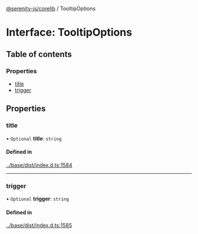 [@serenity-is/corelib](../README.md) / TooltipOptions

# Interface: TooltipOptions

## Table of contents

### Properties

- [title](TooltipOptions.md#title)
- [trigger](TooltipOptions.md#trigger)

## Properties

### title

• `Optional` **title**: `string`

#### Defined in

[../base/dist/index.d.ts:1584](https://github.com/serenity-is/serenity/blob/master/packages/base/dist/index.d.ts#L1584)

___

### trigger

• `Optional` **trigger**: `string`

#### Defined in

[../base/dist/index.d.ts:1585](https://github.com/serenity-is/serenity/blob/master/packages/base/dist/index.d.ts#L1585)
